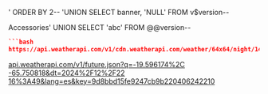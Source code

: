 
<column>' ORDER BY 2--
<query>'UNION SELECT banner, 'NULL' FROM v$version--

Accessories' UNION SELECT 'abc' FROM @@version--

```json
```bash
https://api.weatherapi.com/v1/cdn.weatherapi.com/weather/64x64/night/143.png
```

[api.weatherapi.com/v1/future.json?q=-19.596174%2C -65.750818&dt=2024%2F12%2F22 16%3A49&lang=es&key=9d8bbd15fe9247cb9b220406242210](https://api.weatherapi.com/v1/future.json?q=-19.596174%2C%20-65.750818&dt=2024%2F12%2F22%2016%3A49&lang=es&key=9d8bbd15fe9247cb9b220406242210)